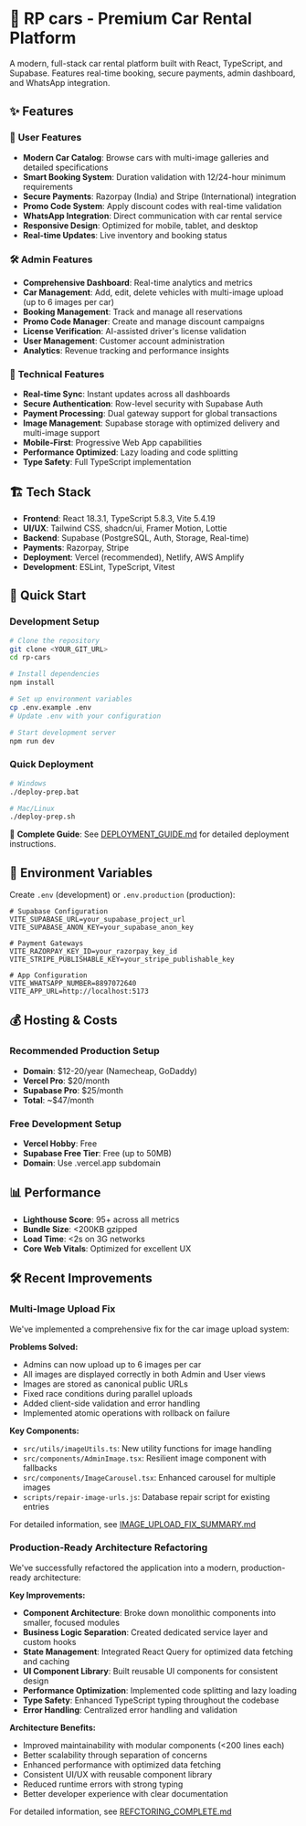# 🚗 RP cars - Premium Car Rental Platform

A modern, full-stack car rental platform built with React, TypeScript, and Supabase. Features real-time booking, secure payments, admin dashboard, and WhatsApp integration.

## ✨ Features

### 🌟 **User Features**
- **Modern Car Catalog**: Browse cars with multi-image galleries and detailed specifications
- **Smart Booking System**: Duration validation with 12/24-hour minimum requirements
- **Secure Payments**: Razorpay (India) and Stripe (International) integration
- **Promo Code System**: Apply discount codes with real-time validation
- **WhatsApp Integration**: Direct communication with car rental service
- **Responsive Design**: Optimized for mobile, tablet, and desktop
- **Real-time Updates**: Live inventory and booking status

### 🛠️ **Admin Features**
- **Comprehensive Dashboard**: Real-time analytics and metrics
- **Car Management**: Add, edit, delete vehicles with multi-image upload (up to 6 images per car)
- **Booking Management**: Track and manage all reservations
- **Promo Code Manager**: Create and manage discount campaigns
- **License Verification**: AI-assisted driver's license validation
- **User Management**: Customer account administration
- **Analytics**: Revenue tracking and performance insights

### 🔧 **Technical Features**
- **Real-time Sync**: Instant updates across all dashboards
- **Secure Authentication**: Row-level security with Supabase Auth
- **Payment Processing**: Dual gateway support for global transactions
- **Image Management**: Supabase storage with optimized delivery and multi-image support
- **Mobile-First**: Progressive Web App capabilities
- **Performance Optimized**: Lazy loading and code splitting
- **Type Safety**: Full TypeScript implementation

## 🏗️ Tech Stack

- **Frontend**: React 18.3.1, TypeScript 5.8.3, Vite 5.4.19
- **UI/UX**: Tailwind CSS, shadcn/ui, Framer Motion, Lottie
- **Backend**: Supabase (PostgreSQL, Auth, Storage, Real-time)
- **Payments**: Razorpay, Stripe
- **Deployment**: Vercel (recommended), Netlify, AWS Amplify
- **Development**: ESLint, TypeScript, Vitest

## 🚀 Quick Start

### Development Setup
```bash
# Clone the repository
git clone <YOUR_GIT_URL>
cd rp-cars

# Install dependencies
npm install

# Set up environment variables
cp .env.example .env
# Update .env with your configuration

# Start development server
npm run dev
```

### Quick Deployment
```bash
# Windows
./deploy-prep.bat

# Mac/Linux
./deploy-prep.sh
```

📖 **Complete Guide**: See [DEPLOYMENT_GUIDE.md](./DEPLOYMENT_GUIDE.md) for detailed deployment instructions.

## 🔧 Environment Variables

Create `.env` (development) or `.env.production` (production):

```env
# Supabase Configuration
VITE_SUPABASE_URL=your_supabase_project_url
VITE_SUPABASE_ANON_KEY=your_supabase_anon_key

# Payment Gateways
VITE_RAZORPAY_KEY_ID=your_razorpay_key_id
VITE_STRIPE_PUBLISHABLE_KEY=your_stripe_publishable_key

# App Configuration
VITE_WHATSAPP_NUMBER=8897072640
VITE_APP_URL=http://localhost:5173
```

## 💰 Hosting & Costs

### Recommended Production Setup
- **Domain**: $12-20/year (Namecheap, GoDaddy)
- **Vercel Pro**: $20/month
- **Supabase Pro**: $25/month
- **Total**: ~$47/month

### Free Development Setup
- **Vercel Hobby**: Free
- **Supabase Free Tier**: Free (up to 50MB)
- **Domain**: Use .vercel.app subdomain

## 📊 Performance

- **Lighthouse Score**: 95+ across all metrics
- **Bundle Size**: <200KB gzipped
- **Load Time**: <2s on 3G networks
- **Core Web Vitals**: Optimized for excellent UX

## 🛠️ Recent Improvements

### Multi-Image Upload Fix
We've implemented a comprehensive fix for the car image upload system:

**Problems Solved:**
- Admins can now upload up to 6 images per car
- All images are displayed correctly in both Admin and User views
- Images are stored as canonical public URLs
- Fixed race conditions during parallel uploads
- Added client-side validation and error handling
- Implemented atomic operations with rollback on failure

**Key Components:**
- `src/utils/imageUtils.ts`: New utility functions for image handling
- `src/components/AdminImage.tsx`: Resilient image component with fallbacks
- `src/components/ImageCarousel.tsx`: Enhanced carousel for multiple images
- `scripts/repair-image-urls.js`: Database repair script for existing entries

For detailed information, see [IMAGE_UPLOAD_FIX_SUMMARY.md](./IMAGE_UPLOAD_FIX_SUMMARY.md)

### Production-Ready Architecture Refactoring
We've successfully refactored the application into a modern, production-ready architecture:

**Key Improvements:**
- **Component Architecture**: Broke down monolithic components into smaller, focused modules
- **Business Logic Separation**: Created dedicated service layer and custom hooks
- **State Management**: Integrated React Query for optimized data fetching and caching
- **UI Component Library**: Built reusable UI components for consistent design
- **Performance Optimization**: Implemented code splitting and lazy loading
- **Type Safety**: Enhanced TypeScript typing throughout the codebase
- **Error Handling**: Centralized error handling and validation

**Architecture Benefits:**
- Improved maintainability with modular components (<200 lines each)
- Better scalability through separation of concerns
- Enhanced performance with optimized data fetching
- Consistent UI/UX with reusable component library
- Reduced runtime errors with strong typing
- Better developer experience with clear documentation

For detailed information, see [REFCTORING_COMPLETE.md](./REFCTORING_COMPLETE.md)
